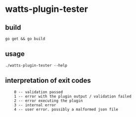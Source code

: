 watts-plugin-tester
====


build
----
```
go get && go build
```

usage
----
```
./watts-plugin-tester --help
```


interpretation of exit codes
---
```
	0 -- validation passed
	1 -- error with the plugin output / validation failed
	2 -- error executing the plugin
	3 -- internal error
	4 -- user error. possibly a malformed json file
```
